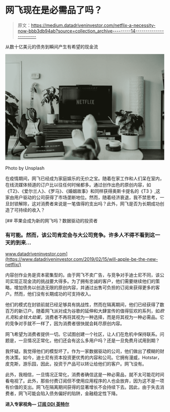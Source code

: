 # 网飞现在是必需品了吗？

> 原文：<https://medium.datadriveninvestor.com/netflix-a-necessity-now-bbb3db94ab?source=collection_archive---------14----------------------->

从数十亿美元的债务到瞬间产生有希望的现金流

![](img/f51dd35827da5e5f4ff6bb5be0402ad4.png)

Photo by Unsplash

在疫情期间，网飞已经成为家庭娱乐的无价之宝。随着在家工作和人们呆在室内，在线流媒体频道的订户比以往任何时候都多。通过创作出色的原创内容，如《T2》、《爱尔兰人》、《罗马》、《婚姻故事》和同样获得奥斯卡提名的《T3 》,这家由用户驱动的公司获得了市场垄断地位。然而，随着经济衰退，我不禁思考，一旦封锁解除，这对消费者来说是一笔值得的支出吗？此外，网飞是否为长期成功创造了可持续的收入？

[](https://www.datadriveninvestor.com/2019/02/15/will-apple-be-the-new-netflix/) [## 苹果会成为新的网飞吗？数据驱动的投资者

### 有可能。然而，该公司肯定会与大公司竞争。许多人不得不看到这一天的到来…

www.datadriveninvestor.com](https://www.datadriveninvestor.com/2019/02/15/will-apple-be-the-new-netflix/) 

内容创作业务是资本密集型的。由于网飞不卖广告，与竞争对手迪士尼不同，该公司实现正现金流的挑战要大得多。为了拥有忠诚的客户，他们需要继续他们的策略，增加债务以创造无限的原创内容，并通过出售可负担的订阅来获得更多的客户。然而，他们没有长期成功的可支持收入。

他们的模式在封锁前就已经足够具有挑战性，然而在隔离期间，他们已经获得了数百万的新订户。随着网飞派对成为谷歌的延伸和大肆宣传的值得狂欢的系列，如*欧扎克*和*金钱大劫案*，消费者不再将其视为一种选择，而是将其视为一种必需品。它的竞争对手就不一样了，因为消费者很快就会耗尽原创内容。

网飞希望为消费者提供一切。它试图创建一个社区，让人们在危机中保持联系。问题是，一旦情况正常化，他们还会有这么多用户吗？还是一旦免费月试用到期？

我怀疑。我觉得他们的模型坏了。作为一家数据驱动的公司，他们做出了模糊的财务决策。如今，迪士尼有资本投资更优秀的内容和公司。它拥有漫威，Hotstar，皮克斯，游乐园，因此，投资于产品可以转让给他们的客户。网飞没有。

此外，我相信，一旦情况正常化，消费者确信这是一种必需品，就不太可能花时间看电视了。此外，那些付费订阅但不使用应用程序的人也会放弃，因为这不是一项有价值的支出。网飞在隔离期间获得的显著增长不会持续下去。因此，由于失去消费者，网飞可能会陷入债务偏好的陷阱，金融稳定性下降。

**进入专家视角—** [**订阅 DDI 英特尔**](https://datadriveninvestor.com/ddi-intel)